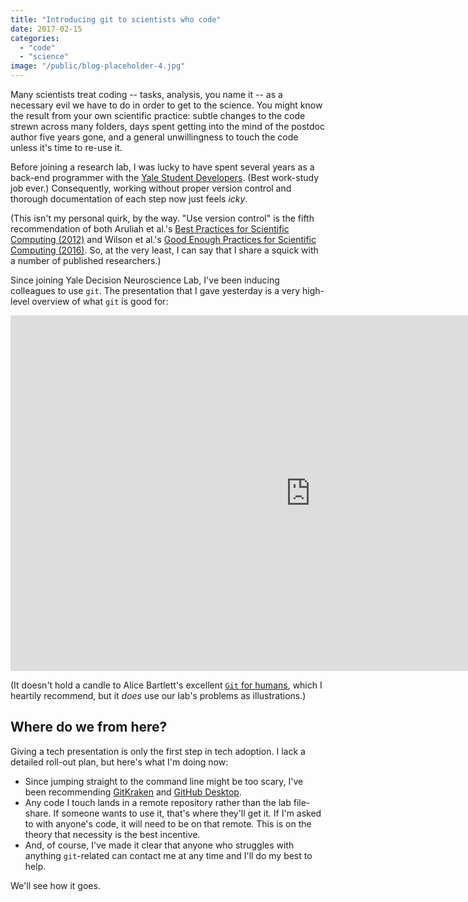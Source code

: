 ```yaml
---
title: "Introducing git to scientists who code"
date: 2017-02-15
categories:
  - "code"
  - "science"
image: "/public/blog-placeholder-4.jpg"
---
```


Many scientists treat coding -- tasks, analysis, you name it -- as a necessary evil we have to do in order to get to the science. You might know the result from your own scientific practice: subtle changes to the code strewn across many folders, days spent getting into the mind of the postdoc author five years gone, and a general unwillingness to touch the code unless it's time to re-use it.

Before joining a research lab, I was lucky to have spent several years as a back-end programmer with the [Yale Student Developers](https://yalestc.github.io/). (Best work-study job ever.) Consequently, working without proper version control and thorough documentation of each step now just feels _icky_.

(This isn't my personal quirk, by the way. "Use version control" is the fifth recommendation of both Aruliah et al.'s [Best Practices for Scientific Computing (2012)](http://arxiv.org/pdf/1210.0530v1.pdf) and Wilson et al.'s [Good Enough Practices for Scientific Computing (2016)](https://arxiv.org/abs/1609.00037). So, at the very least, I can say that I share a squick with a number of published researchers.)

Since joining Yale Decision Neuroscience Lab, I've been inducing colleagues to use `git`. The presentation that I gave yesterday is a very high-level overview of what `git` is good for:

<iframe src="https://docs.google.com/presentation/d/1u0_7L4CmTy0FP_vGAJMq8j9KvW6BndXIXQqTJqzQzdc/embed?start=false&amp;loop=true&amp;delayms=5000" frameborder="0" width="960" height="569" allowfullscreen="true" mozallowfullscreen="true" webkitallowfullscreen="true"></iframe>

(It doesn't hold a candle to Alice Bartlett's excellent [`Git` for humans](https://speakerdeck.com/alicebartlett/git-for-humans), which I heartily recommend, but it _does_ use our lab's problems as illustrations.)

## Where do we from here?

Giving a tech presentation is only the first step in tech adoption. I lack a detailed roll-out plan, but here's what I'm doing now:

- Since jumping straight to the command line might be too scary, I've been recommending [GitKraken](https://www.gitkraken.com/) and [GitHub Desktop](https://desktop.github.com/).
- Any code I touch lands in a remote repository rather than the lab file-share. If someone wants to use it, that's where they'll get it. If I'm asked to with anyone's code, it will need to be on that remote. This is on the theory that necessity is the best incentive.
- And, of course, I've made it clear that anyone who struggles with anything `git`\-related can contact me at any time and I'll do my best to help.

We'll see how it goes.
